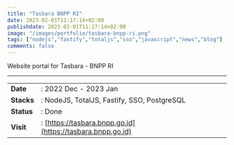 ```yaml
---
title: "Tasbara BNPP RI"
date: 2023-02-01T11:17:14+02:00
publishdate: 2023-02-01T11:17:14+02:00
image: "/images/portfolio/tasbara-bnpp-ri.png"
tags: ["nodejs","fastify","totaljs","sso","javascript","news","blog"]
comments: false
---
```


Website portal for Tasbara - BNPP RI
<!--more-->
---

|||
|---|---|
|**Date**| : 2022 Dec - 2023 Jan
|**Stacks**| : NodeJS, TotalJS, Fastify, SSO, PostgreSQL
|**Status**| : Done
|**Visit**| : [https://tasbara.bnpp.go.id](https://tasbara.bnpp.go.id)



